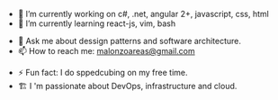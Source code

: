 

- 🔭 I’m currently working on c#, .net, angular 2+, javascript, css, html
- 🌱 I’m currently learning react-js, vim, bash
<!-- - 👯 I’m looking to collaborate on -->
<!-- - 🤔 I’m looking for help with  -->
- 💬 Ask me about dessign patterns and software architecture.
- 📫 How to reach me: malonzoareas@gmail.com
<!-- - 😄 Pronouns: ... -->
- ⚡ Fun fact: I do sppedcubing on my free time.
- :building_construction: I 'm passionate about DevOps, infrastructure and cloud. 

